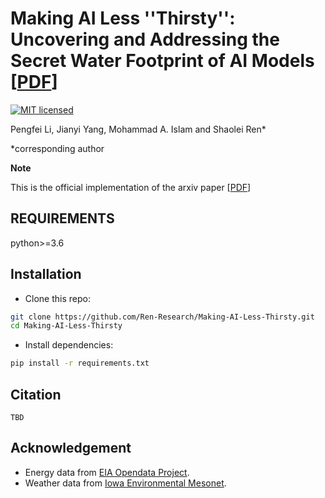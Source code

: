 # Making AI Less ''Thirsty'': Uncovering and Addressing the Secret Water Footprint of AI Models [[PDF](https://github.com/Ren-Research/Making-AI-Less-Thirsty)]

[![MIT licensed](https://img.shields.io/badge/license-MIT-brightgreen.svg)](LICENSE.md)

Pengfei Li, Jianyi Yang, Mohammad A. Islam and Shaolei Ren*

*corresponding author

**Note**

This is the official implementation of the arxiv paper [[PDF](https://github.com/Ren-Research/Making-AI-Less-Thirsty)]

## REQUIREMENTS

python>=3.6

## Installation
* Clone this repo:
```bash
git clone https://github.com/Ren-Research/Making-AI-Less-Thirsty.git
cd Making-AI-Less-Thirsty
```
* Install dependencies:
```bash
pip install -r requirements.txt
```

## Citation
```
TBD
```

## Acknowledgement
* Energy data from [EIA Opendata Project](https://www.eia.gov/opendata/).
* Weather data from [Iowa Environmental Mesonet](https://mesonet.agron.iastate.edu/).
